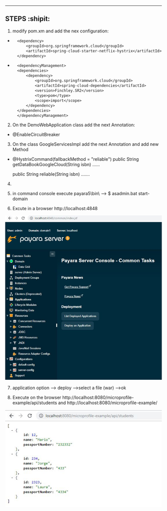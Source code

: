 ----
STEPS :shipit:
----
1. modify pom.xm and add the nex configuration:
*       <dependency>
			<groupId>org.springframework.cloud</groupId>
			<artifactId>spring-cloud-starter-netflix-hystrix</artifactId>
		</dependency>
*       <dependencyManagement>
		<dependencies>
			<dependency>
				<groupId>org.springframework.cloud</groupId>
				<artifactId>spring-cloud-dependencies</artifactId>
				<version>Finchley.SR2</version>
				<type>pom</type>
				<scope>import</scope>
			</dependency>
		</dependencies>
	    </dependencyManagement>

2. On the DemoWebApplication class add the next Annotation:
* @EnableCircuitBreaker

3. On the class GoogleServicesImpl add the next Annotation and add new Method
*   @HystrixCommand(fallbackMethod = "reliable")
	public String getDataBookGoogleCloud(String isbn) ......

    public String reliable(String isbn) .......

4. 

5. in command console execute payara5\bin\ --> $ asadmin.bat start-domain

6. Excute in a browser http://localhost:4848

![Image of payara5](https://github.com/hhugohm/microprofile-service/blob/master/src/main/resources/payara.JPG)


7. application option --> deploy -->select a file (war) -->ok

8. Execute on the browser http://localhost:8080/microprofile-example/api/students and http://localhost:8080/microprofile-example/

![Image of rest service students](https://github.com/hhugohm/microprofile-service/blob/master/src/main/resources/students.JPG)